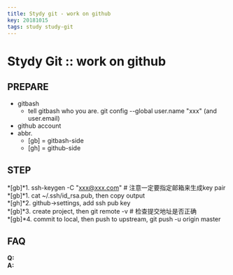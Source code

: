 ```yaml
---
title: Stydy git - work on github
key: 20181015
tags: study study-git
---
```


# Stydy Git :: work on github

## PREPARE
+ gitbash
  - tell gitbash who you are. git config --global user.name "xxx" (and user.email)
+ github account
+ abbr.
  - [gb] = gitbash-side
  - [gh] = github-side

## STEP  
*[gb]*1. ssh-keygen -C "xxx@xxx.com"   # 注意一定要指定邮箱来生成key pair  
*[gb]*1. cat ~/.ssh/id_rsa.pub, then copy output  
*[gh]*2. github->settings, add ssh pub key  
*[gb]*3. create project, then git remote -v   # 检查提交地址是否正确  
*[gb]*4. commit to local, then push to upstream, git push -u origin master  

## FAQ  
**Q:**  
**A:**  
